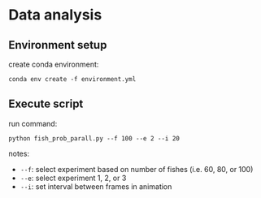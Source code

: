 # Data analysis

## Environment setup
create conda environment:
```{r}
conda env create -f environment.yml 
```

## Execute script
run command:
```{r}
python fish_prob_parall.py --f 100 --e 2 --i 20
```
notes:
* `--f`: select experiment based on number of fishes (i.e. 60, 80, or 100)
* `--e`: select experiment 1, 2, or 3
* `--i`: set interval between frames in animation




